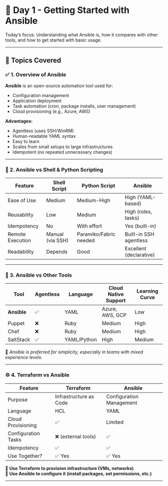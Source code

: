 # 📘 Day 1 - Getting Started with Ansible
 
Today’s focus: Understanding what Ansible is, how it compares with other tools, and how to get started with basic usage.

---

## 📌 Topics Covered

### ✅ 1. Overview of Ansible

**Ansible** is an open-source automation tool used for:
- Configuration management
- Application deployment
- Task automation (cron, package installs, user management)
- Cloud provisioning (e.g., Azure, AWS)

**Advantages:**
- Agentless (uses SSH/WinRM)
- Human-readable YAML syntax
- Easy to learn
- Scales from small setups to large infrastructures
- Idempotent (no repeated unnecessary changes)

---

### 🔁 2. Ansible vs Shell & Python Scripting

| Feature            | Shell Script     | Python Script        | Ansible                    |
|--------------------|------------------|-----------------------|----------------------------|
| Ease of Use        | Medium            | Medium-High           | High (YAML-based)          |
| Reusability        | Low               | Medium                | High (roles, tasks)        |
| Idempotency        | No                | With effort           | Yes (built-in)             |
| Remote Execution   | Manual (via SSH) | Paramiko/Fabric needed| Built-in SSH agentless     |
| Readability        | Depends           | Good                  | Excellent (declarative)    |

---

### 🧰 3. Ansible vs Other Tools

| Tool      | Agentless | Language | Cloud Native Support | Learning Curve |
|-----------|-----------|----------|----------------------|----------------|
| **Ansible**  | ✅        | YAML     | Azure, AWS, GCP       | Low             |
| Puppet     | ❌        | Ruby     | Medium                | High            |
| Chef       | ❌        | Ruby     | Medium                | High            |
| SaltStack  | ✅        | YAML/Python | High              | Medium          |

🔎 *Ansible is preferred for simplicity, especially in teams with mixed experience levels.*

---

### ⚙️ 4. Terraform vs Ansible

| Feature                | Terraform          | Ansible                |
|------------------------|--------------------|------------------------|
| Purpose                | Infrastructure as Code | Configuration Management |
| Language               | HCL                | YAML                   |
| Cloud Provisioning     | ✅                 | Limited                |
| Configuration Tasks    | ❌ (external tools)| ✅                     |
| Idempotency            | ✅                 | ✅                     |
| Use Together?          | ✅ Yes             | ✅ Yes                 |

📌 **Use Terraform to provision infrastructure (VMs, networks)**  
📌 **Use Ansible to configure it (install packages, set permissions, etc.)**

---








